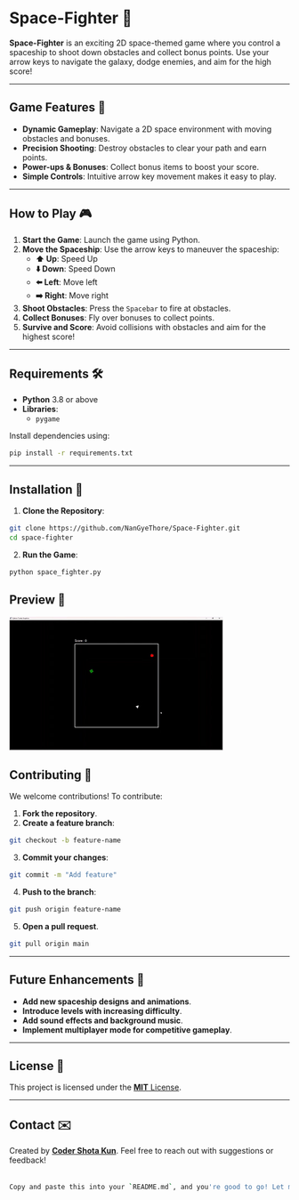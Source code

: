 # **Space-Fighter** 🚀  

**Space-Fighter** is an exciting 2D space-themed game where you control a spaceship to shoot down obstacles and collect bonus points. Use your arrow keys to navigate the galaxy, dodge enemies, and aim for the high score!  

---

## **Game Features** 🌟  

- **Dynamic Gameplay**: Navigate a 2D space environment with moving obstacles and bonuses.  
- **Precision Shooting**: Destroy obstacles to clear your path and earn points.  
- **Power-ups & Bonuses**: Collect bonus items to boost your score.  
- **Simple Controls**: Intuitive arrow key movement makes it easy to play.  

---

## **How to Play** 🎮  

1. **Start the Game**: Launch the game using Python.  
2. **Move the Spaceship**: Use the arrow keys to maneuver the spaceship:  
   - **⬆️ Up**: Speed Up  
   - **⬇️ Down**: Speed Down  
   - **⬅️ Left**: Move left  
   - **➡️ Right**: Move right  
3. **Shoot Obstacles**: Press the `Spacebar` to fire at obstacles.  
4. **Collect Bonuses**: Fly over bonuses to collect points.  
5. **Survive and Score**: Avoid collisions with obstacles and aim for the highest score!  

---

## **Requirements** 🛠️  

- **Python** 3.8 or above  
- **Libraries**:  
  - `pygame`  

Install dependencies using:  
  ```bash
  pip install -r requirements.txt
```

---

## **Installation** 🚀

1. **Clone the Repository**:
```bash
git clone https://github.com/NanGyeThore/Space-Fighter.git
cd space-fighter
```

2. **Run the Game**:
```bash
python space_fighter.py
```

## **Preview** 📸

![Gameplay Preview](gameplay.gif)

## **Contributing** 🤝

We welcome contributions! To contribute:
1. **Fork the repository**.
2. **Create a feature branch**:
```bash
git checkout -b feature-name
```
3. **Commit your changes**:
```bash
git commit -m "Add feature"
```
4. **Push to the branch**:
```bash
git push origin feature-name
```
5. **Open a pull request**.
```bash
git pull origin main
```

---

## **Future Enhancements** 🚀

- **Add new spaceship designs and animations**.
- **Introduce levels with increasing difficulty**.
- **Add sound effects and background music**.
- **Implement multiplayer mode for competitive gameplay**.

---

## **License** 📜

This project is licensed under the [**MIT** License](https://opensource.org/licenses/MIT).

---

## **Contact** ✉️

Created by [**Coder Shota Kun**](https://github.com/NanGyeThote). Feel free to reach out with suggestions or feedback!
```bash

Copy and paste this into your `README.md`, and you're good to go! Let me know if you want to tweak anything. 😊
```
